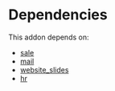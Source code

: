 # Dependencies

This addon depends on:

- [sale](../../odoo-bringout-oca-ocb-sale)
- [mail](../../odoo-bringout-oca-ocb-mail)
- [website_slides](../../odoo-bringout-oca-ocb-website_slides)
- [hr](../../odoo-bringout-oca-ocb-hr)
